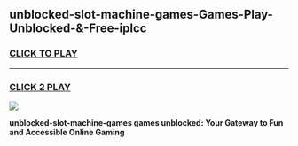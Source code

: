 
## unblocked-slot-machine-games-Games-Play-Unblocked-&-Free-iplcc
<h3>
<a href="https://premium76.site?title=unblocked-slot-machine-games&ref=24A">CLICK TO PLAY</a></h3>
<hr>

<h3>
<a href="https://premium76.site?title=unblocked-slot-machine-games&ref=24A">CLICK 2 PLAY</a>
  
</h3>

<a href="https://premium76.site?title=unblocked-slot-machine-games&ref=24A"><img src="https://clearcache.store/games.png"></a>


**unblocked-slot-machine-games games unblocked: Your Gateway to Fun and Accessible Online Gaming**

